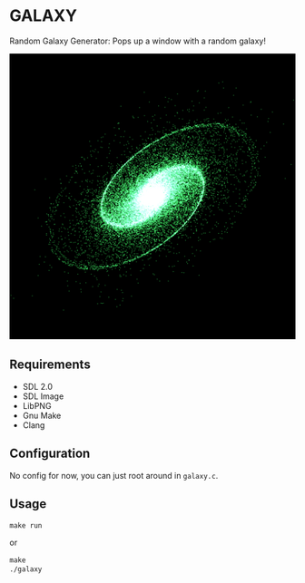 GALAXY
======

Random Galaxy Generator: Pops up a window with a random galaxy!

![A Randomly Generated Galaxy](./ss.png)

Requirements
-------------

* SDL 2.0
* SDL Image
* LibPNG
* Gnu Make
* Clang

Configuration
-------------

No config for now, you can just root around in `galaxy.c`.


Usage
---------

    make run

or

    make
    ./galaxy

